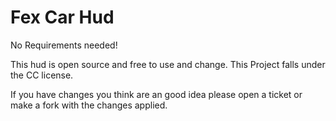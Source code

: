 # Fex Car Hud

No Requirements needed!

This hud is open source and free to use and change. This Project falls under the CC license.

If you have changes you think are an good idea please open a ticket or make a fork with the changes applied.
